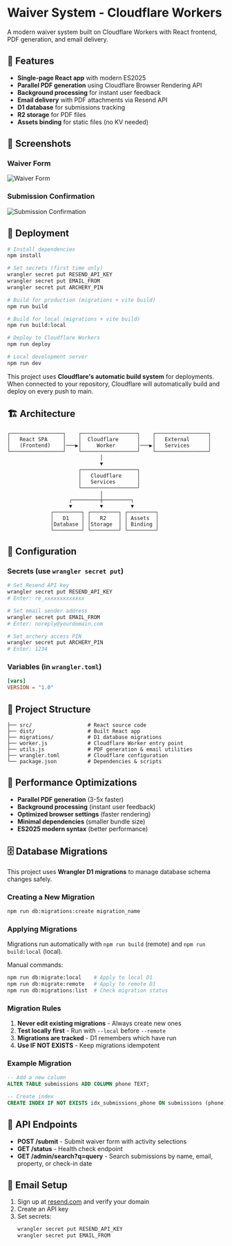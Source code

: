 # Waiver System - Cloudflare Workers

A modern waiver system built on Cloudflare Workers with React frontend, PDF generation, and email delivery.

## 🚀 Features

- **Single-page React app** with modern ES2025
- **Parallel PDF generation** using Cloudflare Browser Rendering API
- **Background processing** for instant user feedback
- **Email delivery** with PDF attachments via Resend API
- **D1 database** for submissions tracking
- **R2 storage** for PDF files
- **Assets binding** for static files (no KV needed)

## 📸 Screenshots

### Waiver Form
![Waiver Form](screenshots/form.png)

### Submission Confirmation
![Submission Confirmation](screenshots/submitted.png)

## 🚀 Deployment

```bash
# Install dependencies
npm install

# Set secrets (first time only)
wrangler secret put RESEND_API_KEY
wrangler secret put EMAIL_FROM
wrangler secret put ARCHERY_PIN

# Build for production (migrations + vite build)
npm run build

# Build for local (migrations + vite build)
npm run build:local

# Deploy to Cloudflare Workers
npm run deploy

# Local development server
npm run dev
```

This project uses **Cloudflare's automatic build system** for deployments. When connected to your repository, Cloudflare will automatically build and deploy on every push to main.

## 🏗️ Architecture

```
┌─────────────────┐    ┌──────────────────┐    ┌─────────────────┐
│   React SPA     │    │  Cloudflare      │    │   External      │
│   (Frontend)    │───▶│     Worker       │───▶│   Services      │
└─────────────────┘    └──────────────────┘    └─────────────────┘
                              │
                              ▼
                       ┌──────────────────┐
                       │   Cloudflare     │
                       │   Services       │
                       └──────────────────┘
                              │
                    ┌─────────┼─────────┐
                    ▼         ▼         ▼
              ┌─────────┐ ┌─────────┐ ┌─────────┐
              │   D1    │ │   R2    │ │ Assets  │
              │Database │ │Storage  │ │ Binding │
              └─────────┘ └─────────┘ └─────────┘
```

## 🔑 Configuration

### Secrets (use `wrangler secret put`)

```bash
# Set Resend API key
wrangler secret put RESEND_API_KEY
# Enter: re_xxxxxxxxxxxxx

# Set email sender address
wrangler secret put EMAIL_FROM
# Enter: noreply@yourdomain.com

# Set archery access PIN
wrangler secret put ARCHERY_PIN
# Enter: 1234
```

### Variables (in `wrangler.toml`)

```toml
[vars]
VERSION = "1.0"
```

## 📁 Project Structure

```
├── src/                  # React source code
├── dist/                 # Built React app
├── migrations/           # D1 database migrations
├── worker.js             # Cloudflare Worker entry point
├── utils.js              # PDF generation & email utilities
├── wrangler.toml         # Cloudflare configuration
└── package.json          # Dependencies & scripts
```

## 🚀 Performance Optimizations

- **Parallel PDF generation** (3-5x faster)
- **Background processing** (instant user feedback)
- **Optimized browser settings** (faster rendering)
- **Minimal dependencies** (smaller bundle size)
- **ES2025 modern syntax** (better performance)

## 🗄️ Database Migrations

This project uses **Wrangler D1 migrations** to manage database schema changes safely.

### Creating a New Migration

```bash
npm run db:migrations:create migration_name
```

### Applying Migrations

Migrations run automatically with `npm run build` (remote) and `npm run build:local` (local).

Manual commands:
```bash
npm run db:migrate:local    # Apply to local D1
npm run db:migrate:remote   # Apply to remote D1
npm run db:migrations:list  # Check migration status
```

### Migration Rules

1. **Never edit existing migrations** - Always create new ones
2. **Test locally first** - Run with `--local` before `--remote`
3. **Migrations are tracked** - D1 remembers which have run
4. **Use IF NOT EXISTS** - Keep migrations idempotent

### Example Migration

```sql
-- Add a new column
ALTER TABLE submissions ADD COLUMN phone TEXT;

-- Create index
CREATE INDEX IF NOT EXISTS idx_submissions_phone ON submissions (phone);
```

## 🔌 API Endpoints

- **POST /submit** - Submit waiver form with activity selections
- **GET /status** - Health check endpoint
- **GET /admin/search?q=query** - Search submissions by name, email, property, or check-in date

## 📧 Email Setup

1. Sign up at [resend.com](https://resend.com) and verify your domain
2. Create an API key
3. Set secrets:
   ```bash
   wrangler secret put RESEND_API_KEY
   wrangler secret put EMAIL_FROM
   ```
